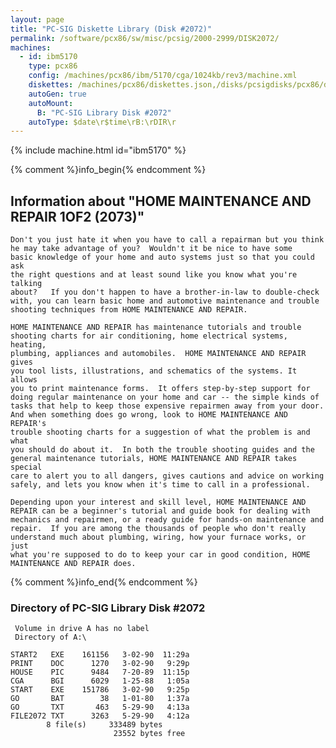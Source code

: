 ```yaml
---
layout: page
title: "PC-SIG Diskette Library (Disk #2072)"
permalink: /software/pcx86/sw/misc/pcsig/2000-2999/DISK2072/
machines:
  - id: ibm5170
    type: pcx86
    config: /machines/pcx86/ibm/5170/cga/1024kb/rev3/machine.xml
    diskettes: /machines/pcx86/diskettes.json,/disks/pcsigdisks/pcx86/diskettes.json
    autoGen: true
    autoMount:
      B: "PC-SIG Library Disk #2072"
    autoType: $date\r$time\rB:\rDIR\r
---
```


{% include machine.html id="ibm5170" %}

{% comment %}info_begin{% endcomment %}

## Information about "HOME MAINTENANCE AND REPAIR 1OF2 (2073)"

    Don't you just hate it when you have to call a repairman but you think
    he may take advantage of you?  Wouldn't it be nice to have some
    basic knowledge of your home and auto systems just so that you could ask
    the right questions and at least sound like you know what you're talking
    about?   If you don't happen to have a brother-in-law to double-check
    with, you can learn basic home and automotive maintenance and trouble
    shooting techniques from HOME MAINTENANCE AND REPAIR.
    
    HOME MAINTENANCE AND REPAIR has maintenance tutorials and trouble
    shooting charts for air conditioning, home electrical systems, heating,
    plumbing, appliances and automobiles.  HOME MAINTENANCE AND REPAIR gives
    you tool lists, illustrations, and schematics of the systems. It allows
    you to print maintenance forms.  It offers step-by-step support for
    doing regular maintenance on your home and car -- the simple kinds of
    tasks that help to keep those expensive repairmen away from your door.
    And when something does go wrong, look to HOME MAINTENANCE AND REPAIR's
    trouble shooting charts for a suggestion of what the problem is and what
    you should do about it.  In both the trouble shooting guides and the
    general maintenance tutorials, HOME MAINTENANCE AND REPAIR takes special
    care to alert you to all dangers, gives cautions and advice on working
    safely, and lets you know when it's time to call in a professional.
    
    Depending upon your interest and skill level, HOME MAINTENANCE AND
    REPAIR can be a beginner's tutorial and guide book for dealing with
    mechanics and repairmen, or a ready guide for hands-on maintenance and
    repair.  If you are among the thousands of people who don't really
    understand much about plumbing, wiring, how your furnace works, or just
    what you're supposed to do to keep your car in good condition, HOME
    MAINTENANCE AND REPAIR does.
{% comment %}info_end{% endcomment %}


### Directory of PC-SIG Library Disk #2072

     Volume in drive A has no label
     Directory of A:\

    START2   EXE    161156   3-02-90  11:29a
    PRINT    DOC      1270   3-02-90   9:29p
    HOUSE    PIC      9484   7-20-89  11:15p
    CGA      BGI      6029   1-25-88   1:05a
    START    EXE    151786   3-02-90   9:25p
    GO       BAT        38   1-01-80   1:37a
    GO       TXT       463   5-29-90   4:13a
    FILE2072 TXT      3263   5-29-90   4:12a
            8 file(s)     333489 bytes
                           23552 bytes free
